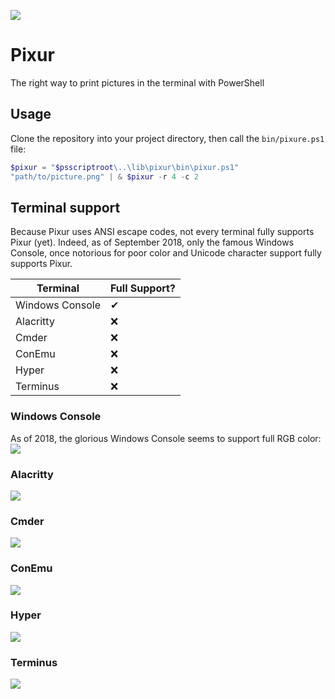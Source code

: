 
![](https://raw.githubusercontent.com/lptstr/lptstr-images/master/screenshots/projects/pixur/propoganda.JPG)
# Pixur
The right way to print pictures in the terminal with PowerShell

## Usage
Clone the repository into your project directory, then call the `bin/pixure.ps1` file:
```powershell
$pixur = "$psscriptroot\..\lib\pixur\bin\pixur.ps1"
"path/to/picture.png" | & $pixur -r 4 -c 2
```

## Terminal support
Because Pixur uses ANSI escape codes, not every terminal fully supports Pixur (yet). Indeed, as of September 2018, only the famous Windows Console, once notorious for poor color and Unicode character support fully supports Pixur.

|Terminal|Full Support?|
|--------|---------|
|Windows Console|✔|
|Alacritty|❌|
|Cmder|❌|
|ConEmu|❌|
|Hyper|❌|
|Terminus|❌|

### Windows Console
As of 2018, the glorious Windows Console seems to support full RGB color:
![](https://raw.githubusercontent.com/lptstr/lptstr-images/master/screenshots/projects/pixur/conhost_win10.JPG)

### Alacritty
![](https://raw.githubusercontent.com/lptstr/lptstr-images/master/screenshots/projects/pixur/alacritty.JPG)

### Cmder
![](https://raw.githubusercontent.com/lptstr/lptstr-images/master/screenshots/projects/pixur/cmder.JPG)

### ConEmu
![](https://raw.githubusercontent.com/lptstr/lptstr-images/master/screenshots/projects/pixur/conemu.JPG)

### Hyper
![](https://raw.githubusercontent.com/lptstr/lptstr-images/master/screenshots/projects/pixur/hyper.JPG)

### Terminus
![](https://raw.githubusercontent.com/lptstr/lptstr-images/master/screenshots/projects/pixur/terminus.JPG)

